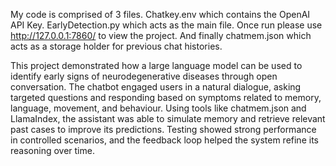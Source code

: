 My code is comprised of 3 files. Chatkey.env which contains the OpenAI API Key. 
EarlyDetection.py which acts as the main file. Once run please use http://127.0.0.1:7860/ 
to view the project. And finally chatmem.json which acts as a storage holder for previous 
chat histories.

This project demonstrated how a large language model can be used to identify early signs 
of neurodegenerative diseases through open conversation. The chatbot engaged users in 
a natural dialogue, asking targeted questions and responding based on symptoms related 
to memory, language, movement, and behaviour. Using tools like chatmem.json and 
LlamaIndex, the assistant was able to simulate memory and retrieve relevant past cases 
to improve its predictions. Testing showed strong performance in controlled scenarios, 
and the feedback loop helped the system refine its reasoning over time.
